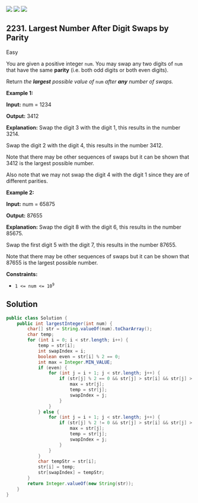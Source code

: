 [![](https://img.shields.io/github/stars/javadev/LeetCode-in-Java?label=Stars&style=flat-square)](https://github.com/javadev/LeetCode-in-Java)
[![](https://img.shields.io/github/forks/javadev/LeetCode-in-Java?label=Fork%20me%20on%20GitHub%20&style=flat-square)](https://github.com/javadev/LeetCode-in-Java/fork)
[![](https://img.shields.io/badge/-LeetCode%20in%20Kotlin-blue?style=flat-square)](https://github.com/javadev/LeetCode-in-Kotlin)

## 2231\. Largest Number After Digit Swaps by Parity

Easy

You are given a positive integer `num`. You may swap any two digits of `num` that have the same **parity** (i.e. both odd digits or both even digits).

Return _the **largest** possible value of_ `num` _after **any** number of swaps._

**Example 1:**

**Input:** num = 1234

**Output:** 3412

**Explanation:** Swap the digit 3 with the digit 1, this results in the number 3214.

Swap the digit 2 with the digit 4, this results in the number 3412.

Note that there may be other sequences of swaps but it can be shown that 3412 is the largest possible number.

Also note that we may not swap the digit 4 with the digit 1 since they are of different parities. 

**Example 2:**

**Input:** num = 65875

**Output:** 87655

**Explanation:** Swap the digit 8 with the digit 6, this results in the number 85675.

Swap the first digit 5 with the digit 7, this results in the number 87655.

Note that there may be other sequences of swaps but it can be shown that 87655 is the largest possible number. 

**Constraints:**

*   <code>1 <= num <= 10<sup>9</sup></code>

## Solution

```java
public class Solution {
    public int largestInteger(int num) {
        char[] str = String.valueOf(num).toCharArray();
        char temp;
        for (int i = 0; i < str.length; i++) {
            temp = str[i];
            int swapIndex = i;
            boolean even = str[i] % 2 == 0;
            int max = Integer.MIN_VALUE;
            if (even) {
                for (int j = i + 1; j < str.length; j++) {
                    if (str[j] % 2 == 0 && str[j] > str[i] && str[j] > max) {
                        max = str[j];
                        temp = str[j];
                        swapIndex = j;
                    }
                }
            } else {
                for (int j = i + 1; j < str.length; j++) {
                    if (str[j] % 2 != 0 && str[j] > str[i] && str[j] > max) {
                        max = str[j];
                        temp = str[j];
                        swapIndex = j;
                    }
                }
            }
            char tempStr = str[i];
            str[i] = temp;
            str[swapIndex] = tempStr;
        }
        return Integer.valueOf(new String(str));
    }
}
```